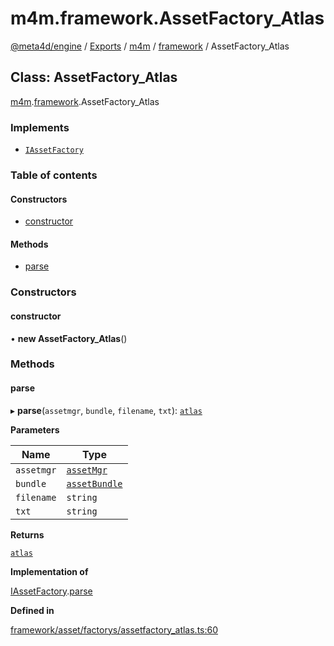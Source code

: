 # m4m.framework.AssetFactory\_Atlas

[@meta4d/engine](../) / [Exports](../modules/) / [m4m](../modules/m4m.md) / [framework](../modules/m4m.framework.md) / AssetFactory\_Atlas

## Class: AssetFactory\_Atlas

[m4m](../modules/m4m.md).[framework](../modules/m4m.framework.md).AssetFactory\_Atlas

### Implements

* [`IAssetFactory`](../interfaces/m4m.framework.IAssetFactory.md)

### Table of contents

#### Constructors

* [constructor](m4m.framework.AssetFactory\_Atlas.md#constructor)

#### Methods

* [parse](m4m.framework.AssetFactory\_Atlas.md#parse)

### Constructors

#### constructor

• **new AssetFactory\_Atlas**()

### Methods

#### parse

▸ **parse**(`assetmgr`, `bundle`, `filename`, `txt`): [`atlas`](m4m.framework.atlas.md)

**Parameters**

| Name       | Type                                          |
| ---------- | --------------------------------------------- |
| `assetmgr` | [`assetMgr`](m4m.framework.assetMgr.md)       |
| `bundle`   | [`assetBundle`](m4m.framework.assetBundle.md) |
| `filename` | `string`                                      |
| `txt`      | `string`                                      |

**Returns**

[`atlas`](m4m.framework.atlas.md)

**Implementation of**

[IAssetFactory](../interfaces/m4m.framework.IAssetFactory.md).[parse](../interfaces/m4m.framework.IAssetFactory.md#parse)

**Defined in**

[framework/asset/factorys/assetfactory\_atlas.ts:60](https://github.com/meta4d-me/meta4d-engine/blob/cf6bfe6/src/framework/asset/factorys/assetfactory\_atlas.ts#L60)
